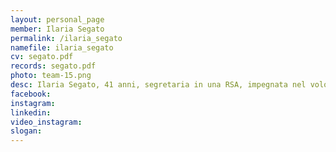 ```yaml
---
layout: personal_page
member: Ilaria Segato
permalink: /ilaria_segato
namefile: ilaria_segato
cv: segato.pdf
records: segato.pdf
photo: team-15.png
desc: Ilaria Segato, 41 anni, segretaria in una RSA, impegnata nel volontariato e nella scuola come Rappresentante dei Genitori. Crede nel valore della comunità e si candida per contribuire attivamente alla crescita di Trento.
facebook: 
instagram: 
linkedin: 
video_instagram: 
slogan: 
---
```

